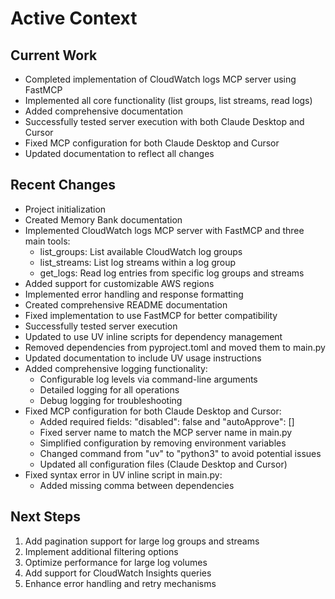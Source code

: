 # Active Context

## Current Work

- Completed implementation of CloudWatch logs MCP server using FastMCP
- Implemented all core functionality (list groups, list streams, read logs)
- Added comprehensive documentation
- Successfully tested server execution with both Claude Desktop and Cursor
- Fixed MCP configuration for both Claude Desktop and Cursor
- Updated documentation to reflect all changes

## Recent Changes

- Project initialization
- Created Memory Bank documentation
- Implemented CloudWatch logs MCP server with FastMCP and three main tools:
  - list_groups: List available CloudWatch log groups
  - list_streams: List log streams within a log group
  - get_logs: Read log entries from specific log groups and streams
- Added support for customizable AWS regions
- Implemented error handling and response formatting
- Created comprehensive README documentation
- Fixed implementation to use FastMCP for better compatibility
- Successfully tested server execution
- Updated to use UV inline scripts for dependency management
- Removed dependencies from pyproject.toml and moved them to main.py
- Updated documentation to include UV usage instructions
- Added comprehensive logging functionality:
  - Configurable log levels via command-line arguments
  - Detailed logging for all operations
  - Debug logging for troubleshooting
- Fixed MCP configuration for both Claude Desktop and Cursor:
  - Added required fields: "disabled": false and "autoApprove": []
  - Fixed server name to match the MCP server name in main.py
  - Simplified configuration by removing environment variables
  - Changed command from "uv" to "python3" to avoid potential issues
  - Updated all configuration files (Claude Desktop and Cursor)
- Fixed syntax error in UV inline script in main.py:
  - Added missing comma between dependencies

## Next Steps

1. Add pagination support for large log groups and streams
2. Implement additional filtering options
3. Optimize performance for large log volumes
4. Add support for CloudWatch Insights queries
5. Enhance error handling and retry mechanisms
